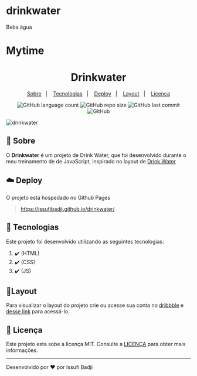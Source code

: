 # drinkwater
Beba àgua
# Mytime
<h1 align="center" color=" ">
   Drinkwater
</h1>

<p align="center">
    <a href="#book-sobre">Sobre</a>&nbsp;&nbsp;&nbsp;|&nbsp;&nbsp;&nbsp;
    <a href="#rocket-tecnologias">Tecnologias</a>&nbsp;&nbsp;&nbsp;|&nbsp;&nbsp;&nbsp;
    <a href="#cloud-deploy">Deploy</a>&nbsp;&nbsp;&nbsp;|&nbsp;&nbsp;&nbsp;
    <a href="#layout">Layout</a>&nbsp;&nbsp;&nbsp;|&nbsp;&nbsp;&nbsp;
    <a href="#memo-licença">Licença</a>
</p>

<p align="center">
   
   <img alt="GitHub language count" src="https://img.shields.io/github/languages/count/issufibadji/drinkwater?style=flat-square">

   <img alt="GitHub repo size" src="https://img.shields.io/github/repo-size/issufibadji/drinkwater?style=flat-square">

   <img alt="GitHub last commit" src="https://img.shields.io/github/last-commit/issufibadji/drinkwater?style=flat-square">

   <img alt="GitHub" src="https://img.shields.io/github/license/issufibadji/drinkwater?style=flat-square">
</p>

![drinkwater](https://user-images.githubusercontent.com/45535344/182041070-4ada4074-61b7-4dfe-a861-0b53187cae2e.gif)

## :book: Sobre
O **Drinkwater**
 é um projeto de Drink Water, que foi desenvolvido durante o meu treinamento de de JavaScript, inspirado no layout de [Drink Water](https://dribbble.com/shots/6196531-The-design-of-the-app-drink-water)

## :cloud: Deploy
O projeto está hospedado no Github Pages
>https://issufibadji.github.io/drinkwater/

## :rocket: Tecnologias
Este projeto foi desenvolvido utilizando as seguintes tecnologias:
<!-- ❌✔️ -->
1. ✔️ (HTML)
2. ✔️ (CSS)
3. ✔️ (JS)


## 🔖Layout
Para visualizar o layout do projeto crie ou acesse sua conta no [dribbble](dribbble.com) e [desse link](https://dribbble.com/shots/6196531-The-design-of-the-app-drink-water) para acessá-lo.

## :memo: Licença
Este projeto esta sobe a licença MIT. Consulte a [LICENÇA](https://github.com/issufibadji/drinkwater/blob/master/LINCENSE) para obter mais informações.

---

Desenvolvido por :heart: por Issufi Badji

